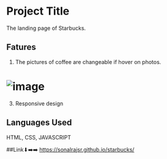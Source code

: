 
# Project Title
The landing page of Starbucks.



## Fatures

1. The pictures of coffee are changeable if hover on photos.
   
# ![image](https://github.com/sonalrajsr/starbucks/assets/123736054/1f51c443-9afa-4278-acc8-4e9896bf84c5)

3. Responsive design


## Languages Used
HTML, CSS, JAVASCRIPT

##Link⬇➡️➡️
https://sonalrajsr.github.io/starbucks/
